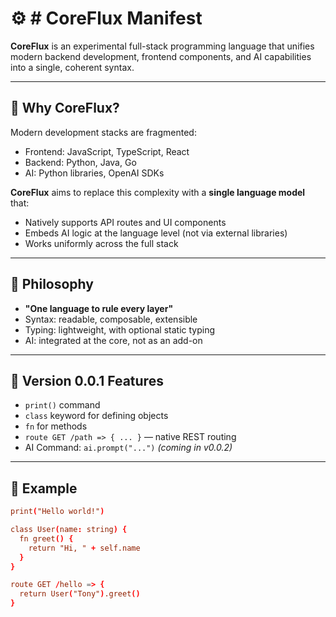 # ⚙️ # CoreFlux Manifest

**CoreFlux** is an experimental full-stack programming language that unifies modern backend development, frontend components, and AI capabilities into a single, coherent syntax.

---

## 🎯 Why CoreFlux?

Modern development stacks are fragmented:
- Frontend: JavaScript, TypeScript, React
- Backend: Python, Java, Go
- AI: Python libraries, OpenAI SDKs

**CoreFlux** aims to replace this complexity with a **single language model** that:
- Natively supports API routes and UI components
- Embeds AI logic at the language level (not via external libraries)
- Works uniformly across the full stack

---

## 🧠 Philosophy

- **"One language to rule every layer"**
- Syntax: readable, composable, extensible
- Typing: lightweight, with optional static typing
- AI: integrated at the core, not as an add-on

---

## 🔧 Version 0.0.1 Features

- `print()` command
- `class` keyword for defining objects
- `fn` for methods
- `route GET /path => { ... }` — native REST routing
- AI Command: `ai.prompt("...")` *(coming in v0.0.2)*

---

## 🧪 Example

```cf
print("Hello world!")

class User(name: string) {
  fn greet() {
    return "Hi, " + self.name
  }
}

route GET /hello => {
  return User("Tony").greet()
}
